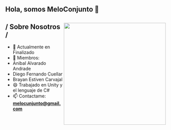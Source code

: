 ## Hola, somos MeloConjunto 👋

<div>

<img align="right" width="320" src="https://github.com/user-attachments/assets/3d425197-469c-4b1c-92a1-e7154eaaa11f"/>

<h2> / Sobre Nosotros /</h2>
  
- 🧠 Actualmente en Finalizado
- 👾 Miembros:
- Anibal Alvarado Andrade
- Diego Fernando Cuellar 
- Brayan Estiven Carvajal 
- 😄 Trabajado en Unity y el lenguaje de C#
- 📫 Contactame: **melocunjunto@gmail.com**
